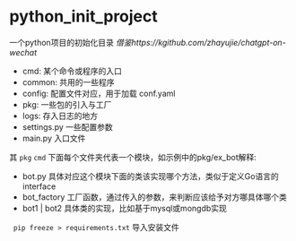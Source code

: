 # python_init_project
一个python项目的初始化目录 *借鉴https://kgithub.com/zhayujie/chatgpt-on-wechat* 
- cmd: 某个命令或程序的入口
- common: 共用的一些程序
- config: 配置文件对应，用于加载 conf.yaml
- pkg: 一些包的引入与工厂
- logs: 存入日志的地方
- settings.py 一些配置参数
- main.py 入口文件

其 `pkg` `cmd` 下面每个文件夹代表一个模块，如示例中的pkg/ex_bot解释:
- bot.py 具体对应这个模块下面的类该实现哪个方法，类似于定义Go语言的interface
- bot_factory 工厂函数，通过传入的参数，来判断应该给予对方哪具体哪个类
- bot1 | bot2 具体类的实现，比如基于mysql或mongdb实现


` pip freeze > requirements.txt` 导入安装文件